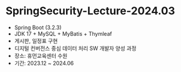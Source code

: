 # SpringSecurity-Lecture-2024.03
- Spring Boot (3.2.3)
- JDK 17 + MySQL + MyBatis + Thymleaf
- 게시판, 일정표 구현
- 디지털 컨버전스 중심 데이터 처리 SW 개발자 양성 과정
- 장소: 휴먼교육센터 수원
- 기간: 2023.12 ~ 2024.06
